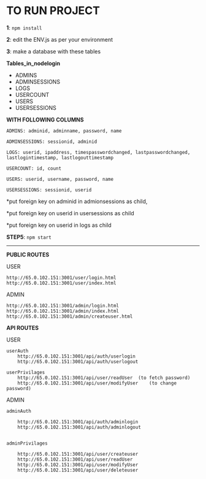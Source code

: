 # **TO RUN PROJECT**
**1**: `npm install`

**2**: edit the ENV.js as per your environment

**3**: make a database with these tables

**Tables_in_nodelogin**
* ADMINS              
* ADMINSESSIONS       
* LOGS                
* USERCOUNT           
* USERS               
* USERSESSIONS        

**WITH FOLLOWING COLUMNS**

    ADMINS: adminid, adminname, password, name

    ADMINSESSIONS: sessionid, adminid

    LOGS: userid, ipaddress, timespasswordchanged, lastpasswordchanged, lastlogintimestamp, lastlogouttimestamp

    USERCOUNT: id, count

    USERS: userid, username, password, name

    USERSESSIONS: sessionid, userid


*put foreign key on adminid in admionsessions as child,

*put foreign key on userid in usersessions as child

*put foreign key on userid in logs as child


**STEP5**: `npm start`



********************************************************
**PUBLIC ROUTES**

USER

    http://65.0.102.151:3001/user/login.html
    http://65.0.102.151:3001/user/index.html


ADMIN

    http://65.0.102.151:3001/admin/login.html
    http://65.0.102.151:3001/admin/index.html
    http://65.0.102.151:3001/admin/createuser.html



**API ROUTES**

USER

    userAuth
        http://65.0.102.151:3001/api/auth/userlogin
        http://65.0.102.151:3001/api/auth/userlogout
    
    userPrivilages
        http://65.0.102.151:3001/api/user/readUser  (to fetch password)
        http://65.0.102.151:3001/api/user/modifyUser    (to change password)

ADMIN

    adminAuth

        http://65.0.102.151:3001/api/auth/adminlogin
        http://65.0.102.151:3001/api/auth/adminlogout

    
    adminPrivilages

        http://65.0.102.151:3001/api/user/createuser
        http://65.0.102.151:3001/api/user/readUser
        http://65.0.102.151:3001/api/user/modifyUser
        http://65.0.102.151:3001/api/user/deleteuser

